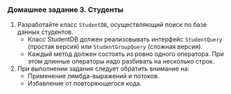 ### Домашнее задание 3. Студенты
1. Разработайте класс `StudentDB`, осуществляющий поиск по базе данных студентов.
    * Класс StudentDB должен реализовывать интерфейс `StudentQuery` (простая версия) или `StudentGroupQuery` (сложная версия).
    * Каждый метод должен состоять из ровно одного оператора. При этом длинные операторы надо разбивать на несколько строк.
2. При выполнении задания следует обратить внимание на:
    * Применение лямбда-выражений и потоков.
    * Избавление от повторяющегося кода.    
        
              
